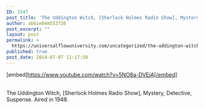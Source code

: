 ```yaml
---
ID: 1547
post_title: 'The Uddington Witch, [Sherlock Holmes Radio Show], Mystery, Detective, Suspense'
author: abbie04m553726
post_excerpt: ""
layout: post
permalink: >
  https://universalflowuniversity.com/uncategorized/the-uddington-witch-sherlock-holmes-radio-show-mystery-detective-suspense/
published: true
post_date: 2014-07-07 11:17:58
---
```

[embed]https://www.youtube.com/watch?v=5NO8a-DVEjA[/embed]</br></br>
<p>The Uddington Witch, [Sherlock Holmes Radio Show], Mystery, Detective, Suspense. Aired in 1948.</p>